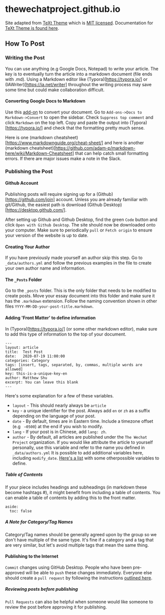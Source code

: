 # thewechatproject.github.io

Site adapted from [TeXt Theme](https://github.com/kitian616/jekyll-TeXt-theme) which is [MIT licensed](https://github.com/kitian616/jekyll-TeXt-theme/blob/master/LICENSE). Documentation for [TeXt Theme is found here](https://tianqi.name/jekyll-TeXt-theme/docs/en/quick-start).

## How To Post
### Writing the Post
You can use anything (e.g Google Docs, Notepad) to write your article. The key is to eventually turn the article into a markdown document (file ends with .md). Using a Markdown editor like (Typora)[https://typora.io/] or (IAWriter)[https://ia.net/writer] throughout the writing process may save some time but could make collaboration difficult.

#### Converting Google Docs to Markdown
Use this [add-on](https://gsuite.google.com/marketplace/app/docs_to_markdown/700168918607) to convert your document.
Go to `Add-ons->Docs to Markdown->Convert` to open the sidebar. Check `Suppress top comment` and click `Markdown` on the top left.
Copy and paste the output into (Typora)[https://typora.io/] and check that the formatting pretty much sense.

Here is one (markdown cheatsheet)[https://www.markdownguide.org/cheat-sheet/] and here is another (markdown cheatsheet)[https://github.com/adam-p/markdown-here/wiki/Markdown-Cheatsheet] that can help catch small formatting errors. If there are major issues make a note in the Slack.

### Publishing the Post
#### Github Account
Publishing posts will require signing up for a (Github)[https://github.com/join] account. Unless you are already familiar with git/Github, the easiest path is download (Github Desktop)[https://desktop.github.com/].

After setting up Github and Github Desktop, find the green `Code` button and click `Open with Github Desktop`. The site should now be downloaded onto your computer. Make sure to periodically `pull` or `Fetch origin` to ensure your version of the website is up to date.

#### Creating Your Author
If you have previously made yourself an author skip this step. Go to `_data/authors.yml` and follow the previous examples in the file to create your own author name and information.

#### The `_Posts` Folder
Go to the `_posts` folder. This is the only folder that needs to be modified to create posts. Move your essay document into this folder and make sure it has the `.markdown` extension. Follow the naming convention shown in other files `YYYY-MM-DD-your-post-title.markdown`.

#### Adding 'Front Matter' to define information
In (Typora)[https://typora.io/] (or some other markdown editor), make sure to add this type of information to the top of your document. 

```
---
layout: article
title:  Test Post
date:   2020-07-19 11:00:00
categories: Category
tags: [insert, tags, separated, by, commas, multiple words are allowed]
key: this-is-a-unique-key-en
author: Matthew Shu
excerpt: You can leave this blank
---
```

Here's some explanation for a few of these variables.
- `layout` - This should nearly always be `article`
- `key` - a unique identifier for the post. Always add `en` or `zh` as a suffix depending on the language of your post.
- `date` - By default, times are in Eastern time. Include a timezone offset (e.g ` −0500`) at the end if you wish to modify.
- `lang` - If your post is in Chinese, add `lang: zh`.
- `author` - By default, all articles are published under the `The Wechat Project` organization. If you would like attribute the article to yourself personally, use this variable and refer to the name you defined in `_data/authors.yml`
It is possible to add additional variables here, including `modify_date`. [Here's a list](https://tianqi.name/jekyll-TeXt-theme/docs/en/layouts) with some otherpossible variables to define.

##### Table of Contents
If your piece includes headings and subheadings (in markdown these become hashtags #), it might benefit from including a table of contents. You can enable a table of contents by adding this to the front matter.
```
aside:
  toc: false
```

##### A Note for Category/Tag Names
Category/Tag names should be generally agreed upon by the group so we don't have multiple of the same type. It's fine if a category and a tag that are very similar, but let's avoid multiple tags that mean the same thing.

#### Publishing to the Internet
`Commit` changes using GitHub Desktop.
People who have been pre-approved will be able to `push` these changes immediately. Everyone else should create a `pull request` by following the instructions [outlined here](https://docs.github.com/en/desktop/contributing-and-collaborating-using-github-desktop/creating-an-issue-or-pull-request#creating-a-new-pull-request). 

##### Reviewing posts before publishing
`Pull Requests` can also be helpful when someone would like someone to review the post before approving it for publishing.